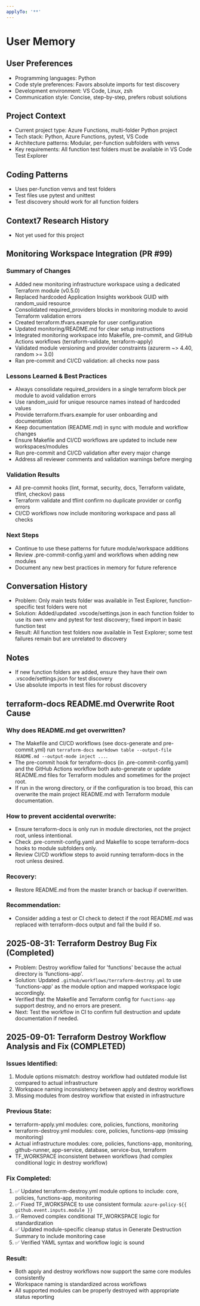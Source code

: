```yaml
---
applyTo: '**'
---
```


# User Memory

## User Preferences
- Programming languages: Python
- Code style preferences: Favors absolute imports for test discovery
- Development environment: VS Code, Linux, zsh
- Communication style: Concise, step-by-step, prefers robust solutions

## Project Context
- Current project type: Azure Functions, multi-folder Python project
- Tech stack: Python, Azure Functions, pytest, VS Code
- Architecture patterns: Modular, per-function subfolders with venvs
- Key requirements: All function test folders must be available in VS Code Test Explorer

## Coding Patterns
- Uses per-function venvs and test folders
- Test files use pytest and unittest
- Test discovery should work for all function folders

## Context7 Research History
- Not yet used for this project

## Monitoring Workspace Integration (PR #99)

### Summary of Changes
- Added new monitoring infrastructure workspace using a dedicated Terraform module (v0.5.0)
- Replaced hardcoded Application Insights workbook GUID with random_uuid resource
- Consolidated required_providers blocks in monitoring module to avoid Terraform validation errors
- Created terraform.tfvars.example for user configuration
- Updated monitoring/README.md for clear setup instructions
- Integrated monitoring workspace into Makefile, pre-commit, and GitHub Actions workflows (terraform-validate, terraform-apply)
- Validated module versioning and provider constraints (azurerm ~> 4.40, random >= 3.0)
- Ran pre-commit and CI/CD validation: all checks now pass

### Lessons Learned & Best Practices
- Always consolidate required_providers in a single terraform block per module to avoid validation errors
- Use random_uuid for unique resource names instead of hardcoded values
- Provide terraform.tfvars.example for user onboarding and documentation
- Keep documentation (README.md) in sync with module and workflow changes
- Ensure Makefile and CI/CD workflows are updated to include new workspaces/modules
- Run pre-commit and CI/CD validation after every major change
- Address all reviewer comments and validation warnings before merging

### Validation Results
- All pre-commit hooks (lint, format, security, docs, Terraform validate, tflint, checkov) pass
- Terraform validate and tflint confirm no duplicate provider or config errors
- CI/CD workflows now include monitoring workspace and pass all checks

### Next Steps
- Continue to use these patterns for future module/workspace additions
- Review .pre-commit-config.yaml and workflows when adding new modules
- Document any new best practices in memory for future reference

## Conversation History
- Problem: Only main tests folder was available in Test Explorer, function-specific test folders were not
- Solution: Added/updated .vscode/settings.json in each function folder to use its own venv and pytest for test discovery; fixed import in basic function test
- Result: All function test folders now available in Test Explorer; some test failures remain but are unrelated to discovery

## Notes
- If new function folders are added, ensure they have their own .vscode/settings.json for test discovery
- Use absolute imports in test files for robust discovery

## terraform-docs README.md Overwrite Root Cause

### Why does README.md get overwritten?
- The Makefile and CI/CD workflows (see docs-generate and pre-commit.yml) run `terraform-docs markdown table --output-file README.md --output-mode inject ...`.
- The pre-commit hook for terraform-docs (in .pre-commit-config.yaml) and the GitHub Actions workflow both auto-generate or update README.md files for Terraform modules and sometimes for the project root.
- If run in the wrong directory, or if the configuration is too broad, this can overwrite the main project README.md with Terraform module documentation.

### How to prevent accidental overwrite:
- Ensure terraform-docs is only run in module directories, not the project root, unless intentional.
- Check .pre-commit-config.yaml and Makefile to scope terraform-docs hooks to module subfolders only.
- Review CI/CD workflow steps to avoid running terraform-docs in the root unless desired.

### Recovery:
- Restore README.md from the master branch or backup if overwritten.

### Recommendation:
- Consider adding a test or CI check to detect if the root README.md was replaced with terraform-docs output and fail the build if so.

## 2025-08-31: Terraform Destroy Bug Fix (Completed)
- Problem: Destroy workflow failed for 'functions' because the actual directory is 'functions-app'.
- Solution: Updated `.github/workflows/terraform-destroy.yml` to use 'functions-app' as the module option and mapped workspace logic accordingly.
- Verified that the Makefile and Terraform config for `functions-app` support destroy, and no errors are present.
- Next: Test the workflow in CI to confirm full destruction and update documentation if needed.

## 2025-09-01: Terraform Destroy Workflow Analysis and Fix (COMPLETED)
### Issues Identified:
1. Module options mismatch: destroy workflow had outdated module list compared to actual infrastructure
2. Workspace naming inconsistency between apply and destroy workflows
3. Missing modules from destroy workflow that existed in infrastructure

### Previous State:
- terraform-apply.yml modules: core, policies, functions, monitoring
- terraform-destroy.yml modules: core, policies, functions-app (missing monitoring)
- Actual infrastructure modules: core, policies, functions-app, monitoring, github-runner, app-service, database, service-bus, terraform
- TF_WORKSPACE inconsistent between workflows (had complex conditional logic in destroy workflow)

### Fix Completed:
1. ✅ Updated terraform-destroy.yml module options to include: core, policies, functions-app, monitoring
2. ✅ Fixed TF_WORKSPACE to use consistent formula: `azure-policy-${{ github.event.inputs.module }}`
3. ✅ Removed complex conditional TF_WORKSPACE logic for standardization
4. ✅ Updated module-specific cleanup status in Generate Destruction Summary to include monitoring case
5. ✅ Verified YAML syntax and workflow logic is sound

### Result:
- Both apply and destroy workflows now support the same core modules consistently
- Workspace naming is standardized across workflows
- All supported modules can be properly destroyed with appropriate status reporting
